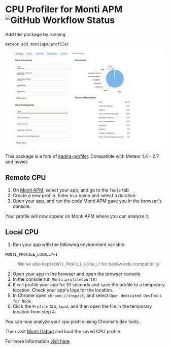 # CPU Profiler for Monti APM ![GitHub Workflow Status](https://img.shields.io/github/actions/workflow/status/monti-apm/meteor-profiler/test.yml?branch=master&style=flat-square)


Add this package by running
```shell
meteor add montiapm:profiler
```

[![Monti CPU Analyzer](./monti-cpu-analyzer.png)](https://kadira.io/platform/kadira-debug/cpu-profiling)

This package is a fork of [kadira-profiler](https://github.com/meteorhacks/kadira-profiler).
Compatible with Meteor 1.4 - 2.7 and newer.

## Remote CPU

1. On [Monti APM](https://app.montiapm.com), select your app, and go to the `Tools` tab
2. Create a new profile. Enter in a name and select a duration
3. Open your app, and run the code Monti APM gave you in the browser's console.

Your profile will now appear on Monti APM where you can analyze it.

## Local CPU

1. Run your app with the following environment variable.

```shell
MONTI_PROFILE_LOCALLY=1
```
>We've also kept `MONTI_PROFILE_LOCALLY` for backwards compatibility

2. Open your app in the browser and open the browser console
3. In the console run `Monti.profileCpu(10)`
4. It will profile your app for 10 seconds and save the profile to a temporary location. Check your app's logs for the location.
5. In Chrome open `chrome://inspect`, and select `Open dedicated DevTools for Node`
6. Click the `Profile` tab, `Load`, and then open the file in the temporary location from step 4.

You can now analyze your cpu profile using Chrome's dev tools.

Then visit [Monti Debug](https://debug.montiapm.com/debug?tab=cpu-profiler) and load the saved CPU profile. 

For more information [visit here](https://docs.montiapm.com/record-cpu-profile).
